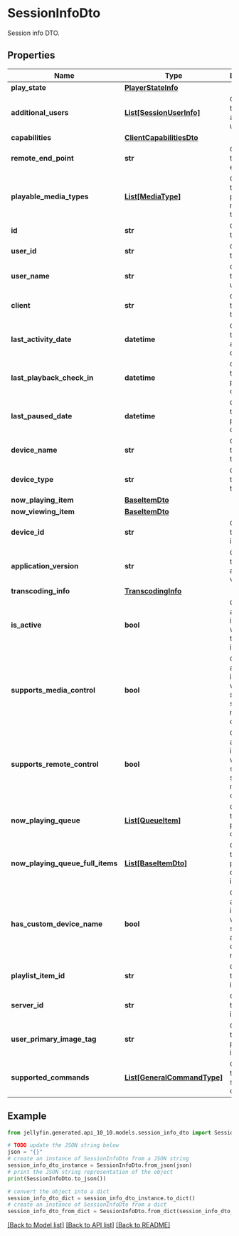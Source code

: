 # SessionInfoDto

Session info DTO.

## Properties

Name | Type | Description | Notes
------------ | ------------- | ------------- | -------------
**play_state** | [**PlayerStateInfo**](PlayerStateInfo.md) |  | [optional] 
**additional_users** | [**List[SessionUserInfo]**](SessionUserInfo.md) | Gets or sets the additional users. | [optional] 
**capabilities** | [**ClientCapabilitiesDto**](ClientCapabilitiesDto.md) |  | [optional] 
**remote_end_point** | **str** | Gets or sets the remote end point. | [optional] 
**playable_media_types** | [**List[MediaType]**](MediaType.md) | Gets or sets the playable media types. | [optional] 
**id** | **str** | Gets or sets the id. | [optional] 
**user_id** | **str** | Gets or sets the user id. | [optional] 
**user_name** | **str** | Gets or sets the username. | [optional] 
**client** | **str** | Gets or sets the type of the client. | [optional] 
**last_activity_date** | **datetime** | Gets or sets the last activity date. | [optional] 
**last_playback_check_in** | **datetime** | Gets or sets the last playback check in. | [optional] 
**last_paused_date** | **datetime** | Gets or sets the last paused date. | [optional] 
**device_name** | **str** | Gets or sets the name of the device. | [optional] 
**device_type** | **str** | Gets or sets the type of the device. | [optional] 
**now_playing_item** | [**BaseItemDto**](BaseItemDto.md) |  | [optional] 
**now_viewing_item** | [**BaseItemDto**](BaseItemDto.md) |  | [optional] 
**device_id** | **str** | Gets or sets the device id. | [optional] 
**application_version** | **str** | Gets or sets the application version. | [optional] 
**transcoding_info** | [**TranscodingInfo**](TranscodingInfo.md) |  | [optional] 
**is_active** | **bool** | Gets or sets a value indicating whether this session is active. | [optional] 
**supports_media_control** | **bool** | Gets or sets a value indicating whether the session supports media control. | [optional] 
**supports_remote_control** | **bool** | Gets or sets a value indicating whether the session supports remote control. | [optional] 
**now_playing_queue** | [**List[QueueItem]**](QueueItem.md) | Gets or sets the now playing queue. | [optional] 
**now_playing_queue_full_items** | [**List[BaseItemDto]**](BaseItemDto.md) | Gets or sets the now playing queue full items. | [optional] 
**has_custom_device_name** | **bool** | Gets or sets a value indicating whether the session has a custom device name. | [optional] 
**playlist_item_id** | **str** | Gets or sets the playlist item id. | [optional] 
**server_id** | **str** | Gets or sets the server id. | [optional] 
**user_primary_image_tag** | **str** | Gets or sets the user primary image tag. | [optional] 
**supported_commands** | [**List[GeneralCommandType]**](GeneralCommandType.md) | Gets or sets the supported commands. | [optional] 

## Example

```python
from jellyfin.generated.api_10_10.models.session_info_dto import SessionInfoDto

# TODO update the JSON string below
json = "{}"
# create an instance of SessionInfoDto from a JSON string
session_info_dto_instance = SessionInfoDto.from_json(json)
# print the JSON string representation of the object
print(SessionInfoDto.to_json())

# convert the object into a dict
session_info_dto_dict = session_info_dto_instance.to_dict()
# create an instance of SessionInfoDto from a dict
session_info_dto_from_dict = SessionInfoDto.from_dict(session_info_dto_dict)
```
[[Back to Model list]](../README.md#documentation-for-models) [[Back to API list]](../README.md#documentation-for-api-endpoints) [[Back to README]](../README.md)



